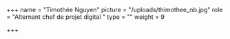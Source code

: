 +++
name = "Timothée Nguyen"
picture = "/uploads/thimothee_nb.jpg"
role = "Alternant chef de projet digital "
type = ""
weight = 9

+++
